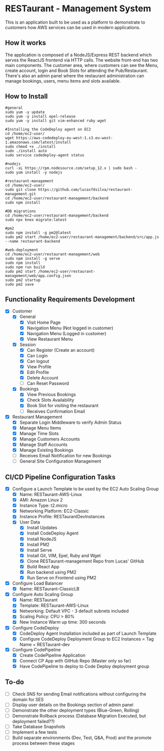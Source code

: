 # RESTaurant - Management System
This is an application built to be used as a platform to demonstrate to customers how AWS services can be used in modern applications.

## How it works
The application is composed of a NodeJS/Express REST backend which serves the ReactJS frontend via HTTP calls. 
The website front-end has two main components. The customer area, where customers can see the Menu, create account, login and Book Slots for attending the Pub/Restaurant.
There's also an admin panel where the restaurant administration can manage bookings, users, menu items and slots available.

## How to Install
    #general
    sudo yum -y update
    sudo yum -y install epel-release 
    sudo yum -y install git vim-enhanced ruby wget

    #Installing the CodeDeploy agent on EC2
    cd /home/ec2-user/
    wget https://aws-codedeploy-eu-west-1.s3.eu-west-1.amazonaws.com/latest/install
    sudo chmod +x ./install
    sudo ./install auto
    sudo service codedeploy-agent status

    #nodejs
    curl -sL https://rpm.nodesource.com/setup_12.x | sudo bash -
    sudo yum install -y nodejs

    #restaurant-management
    cd /home/ec2-user/
    sudo git clone https://github.com/lucasfdsilva/restaurant-management.git
    cd /home/ec2-user/restaurant-management/backend
    sudo npm install

    #DB migrations
    cd /home/ec2-user/restaurant-management/backend
    sudo npx knex migrate:latest

    #pm2
    sudo npm install -g pm2@latest
    sudo pm2 start /home/ec2-user/restaurant-management/backend/src/app.js --name restaurant-backend

    #web-deployment
    cd /home/ec2-user/restaurant-management/web
    sudo npm install -g serve
    sudo npm install
    sudo npm run build
    sudo pm2 start /home/ec2-user/restaurant-management/web/app.config.json
    sudo pm2 startup
    sudo pm2 save

## Functionality Requirements Development
- [x]  Customer
    - [x]  General
        - [x]  Visit Home Page
        - [x]  Navigation Menu (Not logged in customer)
        - [x]  Navigation Menu (Logged in customer)
        - [x]  View Restaurant Menu
    - [x]  Session
        - [x]  Can Register (Create an account)
        - [x]  Can Login
        - [x]  Can logout
        - [x]  View Profile
        - [x]  Edit Profile
        - [x]  Delete Account
        - [ ]  Can Reset Password
    - [x]  Bookings
        - [x]  View Previous Bookings
        - [x]  Check Slots Availability
        - [x]  Book Slot for visiting the restaurant
        - [ ]  Receives Confirmation Email
- [x]  Restaurant Management
    - [x]  Separate Login Middleware to verify Admin Status
    - [x]  Manage Menu Items
    - [x]  Manage Time Slots
    - [x]  Manage Customers Accounts
    - [x]  Manage Staff Accounts
    - [x]  Manage Existing Bookings
    - [ ]  Receives Email Notification for new Bookings
    - [ ]  General Site Configuration Management

## CI/CD Pipeline Configuration Tasks
- [x]  Configure a Launch Template to be used by the EC2 Auto Scaling Group
    - [x]  Name: RESTaurant-AWS-Linux
    - [x]  AMI: Amazon Linux 2
    - [x]  Instance Type: t2.micro
    - [x]  Networking Platform: EC2-Classic
    - [x]  Instance Profile: RESTaurantDevInstances
    - [x]  User Data
        - [x]  Install Updates
        - [x]  Install CodeDeploy Agent
        - [x]  Install NodeJS
        - [x]  Install PM2
        - [x]  Install Serve
        - [x]  Install Git, VIM, Epel, Ruby and Wget
        - [x]  Clone RESTaurant-management Repo from Lucas' GitHub
        - [x]  Build React App
        - [x]  Run backend using PM2
        - [x]  Run Serve on Frontend using PM2
- [x]  Configure Load Balancer
    - [x]  Name: RESTaurant-ClassicLB
- [x]  Configure Auto Scaling Group
    - [x]  Name: RESTaurant
    - [x]  Template: RESTaurant-AWS-Linux
    - [x]  Networking: Default VPC - 3 default subnets included
    - [x]  Scaling Policy: CPU > 80%
    - [x]  New Instance Warm up time: 300 seconds
- [x]  Configure CodeDeploy
    - [x]  CodeDeploy Agent Installation included as part of Launch Template
    - [x]  Configure CodeDeploy Deployment Group to EC2 Instances = Tag Name = RESTaurant-dev
- [x]  Configure CodePipeline
    - [x]  Create CodePipeline Application
    - [x]  Connect CP App with GitHub Repo (Master only so far)
    - [x]  Have CodePipeline to deploy to Code Deploy deployment group

## To-do
- [ ]  Check SNS for sending Email notifications without configuring the domain for SES
- [ ]  Display user details on the Bookings section of admin panel
- [ ]  Demonstrate the other deployment types (Blue-Green, Rolling)
- [ ]  Demonstrate Rollback process (Database Migration Executed, but deployment failed??)
- [ ]  Take Database Snapshots
- [ ]  Implement a few tests
- [ ]  Build separate environments (Dev, Test, Q&A, Prod) and the promote process between these stages